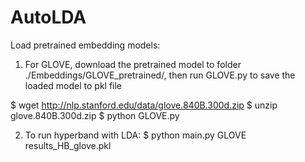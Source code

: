 # AutoLDA

Load pretrained embedding models:

1. For GLOVE, download the pretrained model to folder ./Embeddings/GLOVE_pretrained/, then run GLOVE.py to save the loaded model to pkl file

$ wget http://nlp.stanford.edu/data/glove.840B.300d.zip
$ unzip glove.840B.300d.zip 
$ python GLOVE.py 

2. To run hyperband with LDA:
$ python main.py GLOVE results_HB_glove.pkl
